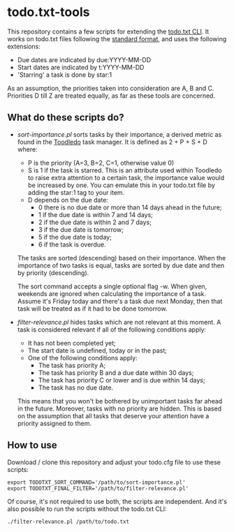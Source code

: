 todo.txt-tools
==============

This repository contains a few scripts for extending the [todo.txt CLI][1]. It
works on todo.txt files following the [standard format][3], and uses the
following extensions:

* Due dates are indicated by due:YYYY-MM-DD
* Start dates are indicated by t:YYYY-MM-DD
* 'Starring' a task is done by star:1

As an assumption, the priorities taken into consideration are A, B and C.
Priorities D till Z are treated equally, as far as these tools are concerned.

What do these scripts do?
-------------------------

* *sort-importance.pl* sorts tasks by their importance, a derived metric as
  found in the [Toodledo][2] task manager. It is defined as 2 + P + S + D
  where:

    * P is the priority (A=3, B=2, C=1, otherwise value 0)
    * S is 1 if the task is starred. This is an attribute used within Toodledo
      to raise extra attention to a certain task, the importance value would be
      increased by one. You can emulate this in your todo.txt file by adding
      the star:1 tag to your item.
    * D depends on the due date:
        * 0 there is no due date or more than 14 days ahead in the future;
        * 1 if the due date is within 7 and 14 days;
        * 2 if the due date is within 2 and 7 days;
        * 3 if the due date is tomorrow;
        * 5 if the due date is today;
        * 6 if the task is overdue.

  The tasks are sorted (descending) based on their importance. When the
  importance of two tasks is equal, tasks are sorted by due date and then by
  priority (descending).

  The sort command accepts a single optional flag -w. When given, weekends are
  ignored when calculating the importance of a task. Assume it's Friday today
  and there's a task due next Monday, then that task will be treated as if it had
  to be done tomorrow.

* *filter-relevance.pl* hides tasks which are not relevant at this moment. A
  task is considered relevant if all of the following conditions apply:

    * It has not been completed yet;
    * The start date is undefined, today or in the past;
    * One of the following conditions apply:
        * The task has priority A;
        * The task has priority B and a due date within 30 days;
        * The task has priority C or lower and is due within 14 days;
        * The task has no due date.

    This means that you won't be bothered by unimportant tasks far ahead in the
    future. Moreover, tasks with no priority are hidden. This is based on the
    assumption that all tasks that deserve your attention have a priority
    assigned to them.

How to use
----------

Download / clone this repository and adjust your todo.cfg file to use these scripts:

    export TODOTXT_SORT_COMMAND='/path/to/sort-importance.pl'
    export TODOTXT_FINAL_FILTER='/path/to/filter-relevance.pl'

Of course, it's not required to use both, the scripts are independent. And it's
also possible to run the scripts without the todo.txt CLI:

    ./filter-relevance.pl /path/to/todo.txt

[1]: https://github.com/ginatrapani/todo.txt-cli
[2]: http://www.toodledo.com/info/help.php?sel=53
[3]: https://github.com/ginatrapani/todo.txt-cli/wiki/The-Todo.txt-Format
